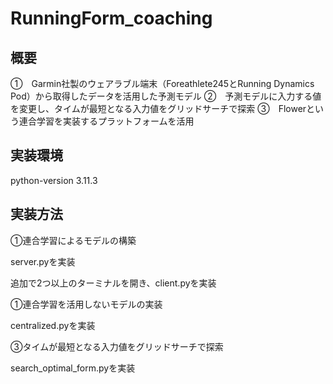 ﻿# RunningForm_coaching

## 概要
①　Garmin社製のウェアラブル端末（Foreathlete245とRunning Dynamics Pod）から取得したデータを活用した予測モデル
②　予測モデルに入力する値を変更し、タイムが最短となる入力値をグリッドサーチで探索
③　Flowerという連合学習を実装するプラットフォームを活用
## 実装環境
python-version 3.11.3


## 実装方法
①連合学習によるモデルの構築

server.pyを実装

追加で2つ以上のターミナルを開き、client.pyを実装

①連合学習を活用しないモデルの実装

centralized.pyを実装

③タイムが最短となる入力値をグリッドサーチで探索

search_optimal_form.pyを実装
